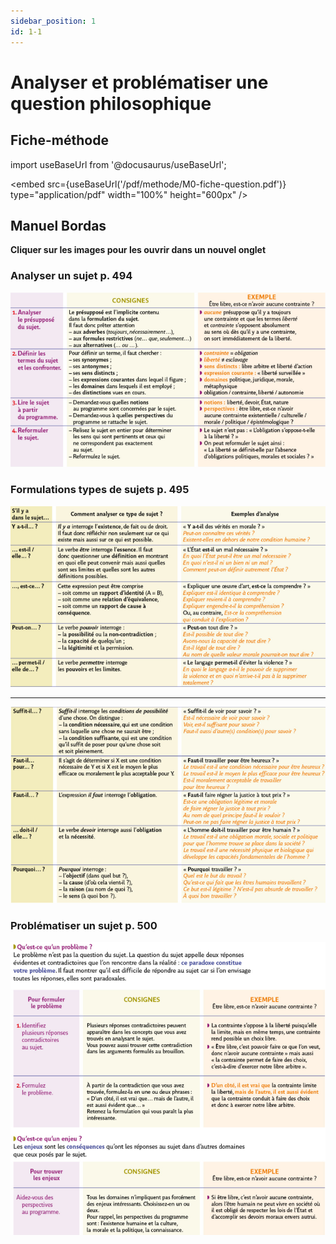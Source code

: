 ```yaml
---
sidebar_position: 1
id: 1-1
---
```

# Analyser et problématiser une question philosophique

## Fiche-méthode

import useBaseUrl from '@docusaurus/useBaseUrl';

<embed
  src={useBaseUrl('/pdf/methode/M0-fiche-question.pdf')}
  type="application/pdf"
  width="100%"
  height="600px"
/>

## Manuel Bordas

**Cliquer sur les images pour les ouvrir dans un nouvel onglet**  

### Analyser un sujet p. 494

![](/img/philo/bordasm1.png)

### Formulations types de sujets p. 495

![](/img/philo/bordasm2.png)

---

![](/img/philo/bordasm3.png)

### Problématiser un sujet p. 500

![](/img/philo/bordasm4.png)